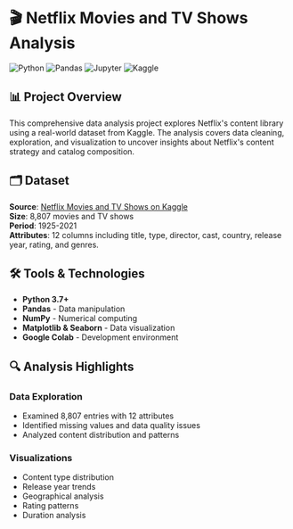 # 🎬 Netflix Movies and TV Shows Analysis

![Python](https://img.shields.io/badge/Python-3.7%2B-blue)
![Pandas](https://img.shields.io/badge/Pandas-Data%20Analysis-orange)
![Jupyter](https://img.shields.io/badge/Jupyter-Notebook-red)
![Kaggle](https://img.shields.io/badge/Dataset-Kaggle-lightgrey)

## 📊 Project Overview

This comprehensive data analysis project explores Netflix's content library using a real-world dataset from Kaggle. The analysis covers data cleaning, exploration, and visualization to uncover insights about Netflix's content strategy and catalog composition.

## 🗂️ Dataset

**Source**: [Netflix Movies and TV Shows on Kaggle](https://www.kaggle.com/datasets/shivamb/netflix-shows/data)  
**Size**: 8,807 movies and TV shows  
**Period**: 1925-2021  
**Attributes**: 12 columns including title, type, director, cast, country, release year, rating, and genres.

## 🛠️ Tools & Technologies

- **Python 3.7+**
- **Pandas** - Data manipulation
- **NumPy** - Numerical computing
- **Matplotlib & Seaborn** - Data visualization
- **Google Colab** - Development environment

## 🔍 Analysis Highlights

### Data Exploration
- Examined 8,807 entries with 12 attributes
- Identified missing values and data quality issues
- Analyzed content distribution and patterns

### Visualizations
- Content type distribution
- Release year trends
- Geographical analysis
- Rating patterns
- Duration analysis

